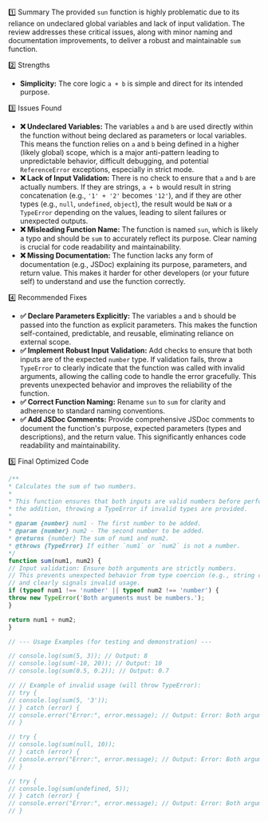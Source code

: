 1️⃣ Summary
The provided `sun` function is highly problematic due to its reliance on undeclared global variables and lack of input
validation. The review addresses these critical issues, along with minor naming and documentation improvements, to
deliver a robust and maintainable `sum` function.

2️⃣ Strengths
* **Simplicity:** The core logic `a + b` is simple and direct for its intended purpose.

3️⃣ Issues Found
* **❌ Undeclared Variables:** The variables `a` and `b` are used directly within the function without being declared as
parameters or local variables. This means the function relies on `a` and `b` being defined in a higher (likely global)
scope, which is a major anti-pattern leading to unpredictable behavior, difficult debugging, and potential
`ReferenceError` exceptions, especially in strict mode.
* **❌ Lack of Input Validation:** There is no check to ensure that `a` and `b` are actually numbers. If they are
strings, `a + b` would result in string concatenation (e.g., `'1' + '2'` becomes `'12'`), and if they are other types
(e.g., `null`, `undefined`, `object`), the result would be `NaN` or a `TypeError` depending on the values, leading to
silent failures or unexpected outputs.
* **❌ Misleading Function Name:** The function is named `sun`, which is likely a typo and should be `sum` to accurately
reflect its purpose. Clear naming is crucial for code readability and maintainability.
* **❌ Missing Documentation:** The function lacks any form of documentation (e.g., JSDoc) explaining its purpose,
parameters, and return value. This makes it harder for other developers (or your future self) to understand and use the
function correctly.

4️⃣ Recommended Fixes

* **✅ Declare Parameters Explicitly:** The variables `a` and `b` should be passed into the function as explicit
parameters. This makes the function self-contained, predictable, and reusable, eliminating reliance on external scope.
* **✅ Implement Robust Input Validation:** Add checks to ensure that both inputs are of the expected `number` type. If
validation fails, throw a `TypeError` to clearly indicate that the function was called with invalid arguments, allowing
the calling code to handle the error gracefully. This prevents unexpected behavior and improves the reliability of the
function.
* **✅ Correct Function Naming:** Rename `sun` to `sum` for clarity and adherence to standard naming conventions.
* **✅ Add JSDoc Comments:** Provide comprehensive JSDoc comments to document the function's purpose, expected parameters
(types and descriptions), and the return value. This significantly enhances code readability and maintainability.

5️⃣ Final Optimized Code

```javascript
/**
* Calculates the sum of two numbers.
*
* This function ensures that both inputs are valid numbers before performing
* the addition, throwing a TypeError if invalid types are provided.
*
* @param {number} num1 - The first number to be added.
* @param {number} num2 - The second number to be added.
* @returns {number} The sum of num1 and num2.
* @throws {TypeError} If either `num1` or `num2` is not a number.
*/
function sum(num1, num2) {
// Input validation: Ensure both arguments are strictly numbers.
// This prevents unexpected behavior from type coercion (e.g., string concatenation)
// and clearly signals invalid usage.
if (typeof num1 !== 'number' || typeof num2 !== 'number') {
throw new TypeError('Both arguments must be numbers.');
}

return num1 + num2;
}

// --- Usage Examples (for testing and demonstration) ---

// console.log(sum(5, 3)); // Output: 8
// console.log(sum(-10, 20)); // Output: 10
// console.log(sum(0.5, 0.2)); // Output: 0.7

// // Example of invalid usage (will throw TypeError):
// try {
// console.log(sum(5, '3'));
// } catch (error) {
// console.error("Error:", error.message); // Output: Error: Both arguments must be numbers.
// }

// try {
// console.log(sum(null, 10));
// } catch (error) {
// console.error("Error:", error.message); // Output: Error: Both arguments must be numbers.
// }

// try {
// console.log(sum(undefined, 5));
// } catch (error) {
// console.error("Error:", error.message); // Output: Error: Both arguments must be numbers.
// }
```